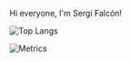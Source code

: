 Hi everyone, I'm Sergi Falcón! 

![Top Langs](https://github-readme-stats.vercel.app/api/top-langs/?username=falcode&layout=compact)

![Metrics](/github-metrics.svg)
